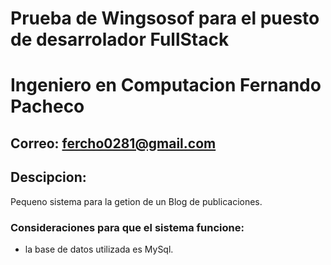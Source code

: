 # Prueba de Wingsosof para el puesto de desarrolador FullStack
# Ingeniero en Computacion Fernando Pacheco
## Correo: fercho0281@gmail.com

## Descipcion:
Pequeno sistema para la getion de un Blog de publicaciones.

### Consideraciones para que el sistema funcione:
- la base de datos utilizada es MySql.